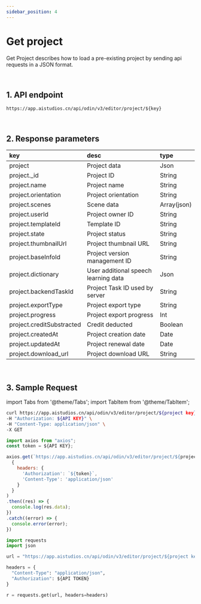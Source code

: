 ```yaml
---
sidebar_position: 4
---
```


# Get project

Get Project describes how to load a pre-existing project by sending api requests in a JSON format.

<br/>

## 1. API endpoint

```http
https://app.aistudios.cn/api/odin/v3/editor/project/${key}
```

<br/>

## 2. Response parameters

|key|desc|type|
|:---|:---|:---|
|project|Project data|Json|
|project._id|Project ID|String|
|project.name|Project name|String|
|project.orientation|Project orientation|String|
|project.scenes|Scene data|Array(json)|
|project.userId|Project owner ID|String|
|project.templateId|Template ID|String|
|project.state|Project status|String|
|project.thumbnailUrl|Project thumbnail URL|String|
|project.baseInfoId|Project version management ID|String|
|project.dictionary|User additional speech learning data|Json|
|project.backendTaskId|Project Task ID used by server|String|
|project.exportType|Project export type|String|
|project.progress|Project export progress|Int|
|project.creditSubstracted|Credit deducted|Boolean|
|project.createdAt|Project creation date|Date|
|project.updatedAt|Project renewal date|Date|
|project.download_url|Project download URL|String|

<br/>

## 3. Sample Request

import Tabs from '@theme/Tabs';
import TabItem from '@theme/TabItem';

<Tabs>
<TabItem value="curl" label="cURL">

```bash
curl https://app.aistudios.cn/api/odin/v3/editor/project/${project key}  \
-H "Authorization: ${API KEY}" \
-H "Content-Type: application/json" \
-X GET
```

</TabItem>
<TabItem value="js" label="Node.js">

```js
import axios from "axios"; 
const token = ${API KEY};

axios.get(`https://app.aistudios.cn/api/odin/v3/editor/project/${project key}`, 
  {
    headers: {
      'Authorization': `${token}`,
      'Content-Type': 'application/json'
    }
  }
)
.then((res) => {
  console.log(res.data);
})
.catch((error) => {
  console.error(error);
})
```

</TabItem>
<TabItem value="py" label="Python">

```py
import requests
import json

url = "https://app.aistudios.cn/api/odin/v3/editor/project/${project key}"

headers = {
  "Content-Type": "application/json",
  "Authorization": ${API TOKEN}
}

r = requests.get(url, headers=headers)
```

</TabItem>
</Tabs>
